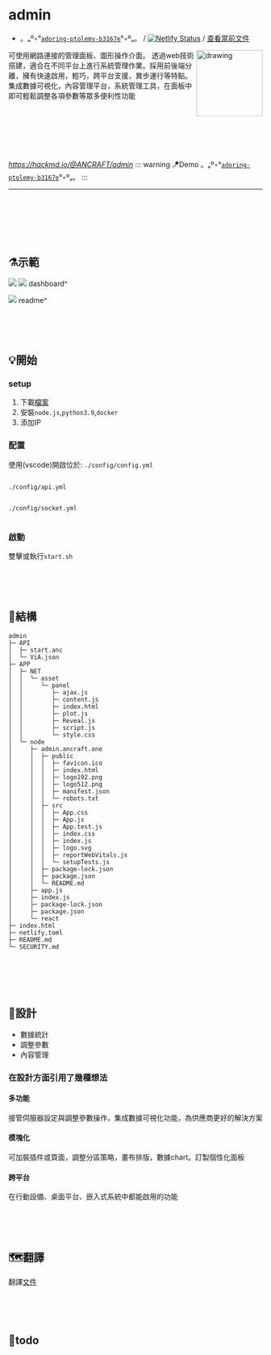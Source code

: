 # admin #

- 。ₒº◦°[`adoring-ptolemy-b3167e`](http://net.netlify.app)°◦ºₒ。 / [![Netlify Status](https://api.netlify.com/api/v1/badges/aed0736c-40f7-41bf-afe6-4a23a6788dd2/deploy-status)](https://app.netlify.com/sites/net/deploys) / [查看當前文件](http://net.netlify.app/readme.md)
 <!---。ₒº◦°--->
<img src="https://i.imgur.com/qwnfFoe.png" alt="drawing" width="131" style="float: right;" /><a>

可使用網路連接的管理面板、圖形操作介面。
透過web技術搭建，適合在不同平台上進行系統管理作業。採用前後端分離，擁有快速啟用，輕巧，跨平台支援，異步運行等特點。
集成數據可視化，內容管理平台，系統管理工具，在面板中即可輕鬆調整各項參數等眾多便利性功能

<br><br><br><br><br><br>
*https://hackmd.io/@ANCRAFT/admin*
:::    warning
🪁Demo 。ₒº◦°[`adoring-ptolemy-b3167e`](http://net.netlify.app)°◦ºₒ。
:::

---

<br><br><br><br><br>


## ⚗示範 ##

![](https://i.imgur.com/qPMhcY3.png)
![](https://i.imgur.com/a3rJacy.jpeg)
            dashboard^

![](https://i.imgur.com/H7ZKf7V.png) 
            readme^

<br><br><br>

## 💡開始 ##

### setup ###
1. 下載[檔案](https://)
2. 安裝`node.js`,`python3.9`,`docker`
3. 添加IP

### 配置 ###
使用(vscode)開啟位於:
`./config/config.yml`
```

```
`./config/api.yml`
```

```
`./config/socket.yml`
```

```
### 啟動 ###
雙擊或執行`start.sh`

<br><br><br>

## 🧲結構 ##

```jsx=
admin                              
├─ API                             
│  ├─ start.anc                    
│  └─ ViA.json                     
├─ APP                             
│  ├─ NET                          
│  │  └─ asset                     
│  │     └─ panel                  
│  │        ├─ ajax.js             
│  │        ├─ content.js          
│  │        ├─ index.html          
│  │        ├─ plot.js             
│  │        ├─ Reveal.js           
│  │        ├─ script.js           
│  │        └─ style.css           
│  └─ node                         
│     ├─ admin.ancraft.one         
│     │  ├─ public                 
│     │  │  ├─ favicon.ico         
│     │  │  ├─ index.html          
│     │  │  ├─ logo192.png         
│     │  │  ├─ logo512.png         
│     │  │  ├─ manifest.json       
│     │  │  └─ robots.txt          
│     │  ├─ src                    
│     │  │  ├─ App.css             
│     │  │  ├─ App.js              
│     │  │  ├─ App.test.js         
│     │  │  ├─ index.css           
│     │  │  ├─ index.js            
│     │  │  ├─ logo.svg            
│     │  │  ├─ reportWebVitals.js  
│     │  │  └─ setupTests.js       
│     │  ├─ package-lock.json      
│     │  ├─ package.json           
│     │  └─ README.md              
│     ├─ app.js                    
│     ├─ index.js                  
│     ├─ package-lock.json         
│     ├─ package.json              
│     └─ react                     
├─ index.html                      
├─ netlify.toml                    
├─ README.md                       
└─ SECURITY.md                     
               

```

<br><br><br>

## 🧭設計 ##

 * 數據統計
 * 調整參數
 * 內容管理
 
### 在設計方面引用了幾種想法 ###

#### 多功能 ####

接管伺服器設定與調整參數操作，集成數據可視化功能，為供應商更好的解決方案

#### 模塊化 ####

可加裝插件或頁面，調整分區策略，畫布排版，數據chart。訂製個性化面板

#### 跨平台 ####

在行動設備、桌面平台、嵌入式系統中都能啟用的功能

<br><br><br>

## 🗺翻譯 ##

翻譯[文件](https://)

<br><br><br>

## 🚩todo ##
